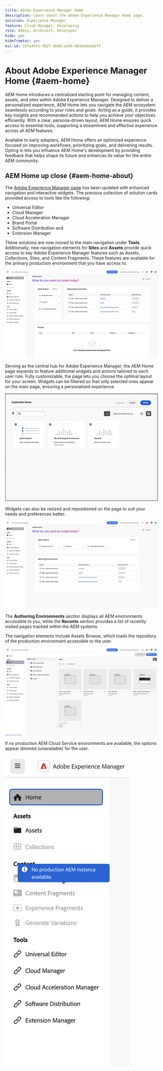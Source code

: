 ```yaml
---
title: Adobe Experience Manager Home
description: Learn about the Adobe Experience Manager Home page.
solution: Experience Manager
feature: Cloud Manager, Developing
role: Admin, Architect, Developer
hide: yes
hidefromtoc: yes
exl-id: 1bfa47e1-fb2f-4b68-ac69-4618a9e4a5f4
---
```

# About Adobe Experience Manager Home {#aem-home}

AEM Home introduces a centralized starting point for managing content, assets, and sites within Adobe Experience Manager. Designed to deliver a personalized experience, AEM Home lets you navigate the AEM ecosystem seamlessly according to your roles and goals. Acting as a guide, it provides key insights and recommended actions to help you achieve your objectives efficiently. With a clear, persona-driven layout, AEM Home ensures quick access to essential tools, supporting a streamlined and effective experience across all AEM features.

Available to early adopters, AEM Home offers an optimized experience focused on improving workflows, prioritizing goals, and delivering results. Opting in lets you influence AEM Home's development by providing feedback that helps shape its future and enhances its value for the entire AEM community.

## AEM Home up close {#aem-home-about}

The [Adobe Experience Manager page](https://experience.adobe.com/#/experiencemanager) has been updated with enhanced navigation and interactive widgets. The previous collection of solution cards provided access to tools like the following: 

* Universal Editor
* Cloud Manager
* Cloud Acceleration Manager
* Brand Portal
* Software Distribution and
* Extension Manager

These solutions are now moved to the main navigation under **Tools**. Additionally, new navigation elements for **Sites** and **Assets** provide quick access to key Adobe Experience Manager features such as Assets, Collections, Sites, and Content Fragments. These features are available for the primary production environment that you have access to.

![AEM Home environments](/help/implementing/cloud-manager/assets/aem-home-author-environments.png)

Serving as the central hub for Adobe Experience Manager, the AEM Home page expands to feature additional widgets and actions tailored to each user role. Fully customizable, the page lets you choose the optimal layout for your screen. Widgets can be filtered so that only selected ones appear on the main page, ensuring a personalized experience.

![AEM Home customized](/help/implementing/cloud-manager/assets/aem-home-custom.png)

Widgets can also be resized and repositioned on the page to suit your needs and preferences better.

![AEM Home widgets](/help/implementing/cloud-manager/assets/aem-home-widgets.png)

The **Authoring Environments** section displays all AEM environments accessible to you, while the **Recents** section provides a list of recently visited pages tracked within the AEM systems.

The navigation elements include Assets Browse, which loads the repository of the production environment accessible to the user.

![AEM Home navigation elements](/help/implementing/cloud-manager/assets/aem-home-navigation.png)

If no production AEM Cloud Service environments are available, the options appear dimmed (unavailable) for the user.

![AEM Home no production environments](/help/implementing/cloud-manager/assets/aem-home-no-prod-environs.png)
.

